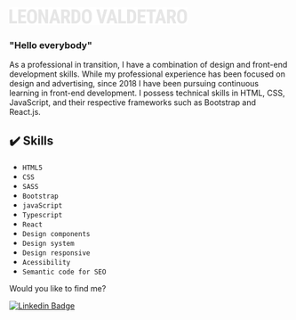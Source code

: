 
<img src="https://github.com/leonardovaldetaro/leonardovaldetaro/blob/main/leonardovaldetaro-light.svg" alt="Leonardo Valdetaro logotipo" width="320px" />

### "Hello everybody"

As a professional in transition, I have a combination of design and front-end development skills. 
While my professional experience has been focused on design and advertising, since 2018 I have been pursuing continuous learning in front-end development. 
I possess technical skills in HTML, CSS, JavaScript, and their respective frameworks such as Bootstrap and React.js.

## ✔️ Skills

- ``HTML5``
- ``CSS``
- ``SASS``
- ``Bootstrap``
- ``javaScript``
- ``Typescript``
- ``React``
- ``Design components``
- ``Design system``
- ``Design responsive``
- ``Acessibility``
- ``Semantic code for SEO``

Would you like to find me?


[![Linkedin Badge](https://img.shields.io/badge/-LinkedIn-blue?style=flat-square&logo=Linkedin&logoColor=white&link=https://www.linkedin.com/in/leonardovaldetaro/)](https://www.linkedin.com/in/leonardovaldetaro/)
